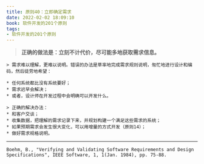 ```yaml
---
title: 原则40：立即确定需求
date: 2022-02-02 18:09:10
book: 软件开发的201个原则
tags:
- 软件开发的201个原则
---
```


> **正确的做法是：立刻不计代价，尽可能多地获取需求信息。**

    > 需求难以理解，更难以说明。错误的办法是草率地完成需求规则说明，匆忙地进行设计和编码，然后徒劳地希望：
    
    * 任何系统都比没有系统要好；
    * 需求迟早会解决；
    * 或者，设计师在开发过程中会明确可以开发什么。
    
    > 正确的解决办法：
    * 和客户交谈；
    * 收集数据，把理解的需求记录下来，并规划构建一个满足这些需求的系统；
    * 如果预期需求会发生很大变化，可以用增量的方式开发（原则14）；
    * 做好需求规格说明。

---

`Boehm, B., "Verifying and Validating Software Requirements and Design Specifications", IEEE Software, 1, 1(Jan. 1984), pp. 75-88.`